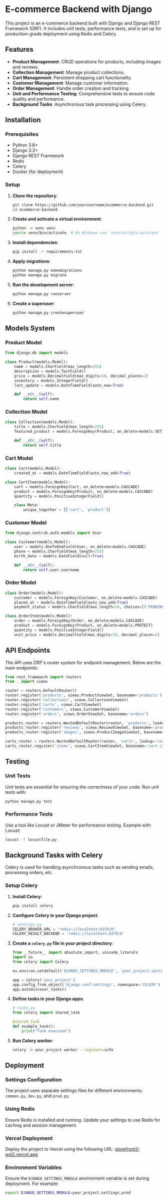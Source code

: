 # E-commerce Backend with Django

This project is an e-commerce backend built with Django and Django REST Framework (DRF). It includes unit tests, performance tests, and is set up for production-grade deployment using Redis and Celery.

## Features

- **Product Management**: CRUD operations for products, including images and reviews.
- **Collection Management**: Manage product collections.
- **Cart Management**: Persistent shopping cart functionality.
- **Customer Management**: Manage customer information.
- **Order Management**: Handle order creation and tracking.
- **Unit and Performance Testing**: Comprehensive tests to ensure code quality and performance.
- **Background Tasks**: Asynchronous task processing using Celery.

## Installation

### Prerequisites

- Python 3.8+
- Django 3.2+
- Django REST Framework
- Redis
- Celery
- Docker (for deployment)

### Setup

1. **Clone the repository**:
    ```bash
    git clone https://github.com/yourusername/ecommerce-backend.git
    cd ecommerce-backend
    ```

2. **Create and activate a virtual environment**:
    ```bash
    python -m venv venv
    source venv/bin/activate  # On Windows use `venv\Scripts\activate`
    ```

3. **Install dependencies**:
    ```bash
    pip install -r requirements.txt
    ```

4. **Apply migrations**:
    ```bash
    python manage.py makemigrations
    python manage.py migrate
    ```

5. **Run the development server**:
    ```bash
    python manage.py runserver
    ```

6. **Create a superuser**:
    ```bash
    python manage.py createsuperuser
    ```

## Models System

### Product Model

```python
from django.db import models

class Product(models.Model):
    name = models.CharField(max_length=255)
    description = models.TextField()
    price = models.DecimalField(max_digits=10, decimal_places=2)
    inventory = models.IntegerField()
    last_update = models.DateTimeField(auto_now=True)

    def __str__(self):
        return self.name
```

### Collection Model

```python
class Collection(models.Model):
    title = models.CharField(max_length=255)
    featured_product = models.ForeignKey(Product, on_delete=models.SET_NULL, null=True, related_name='+')

    def __str__(self):
        return self.title
```

### Cart Model

```python
class Cart(models.Model):
    created_at = models.DateTimeField(auto_now_add=True)

class CartItem(models.Model):
    cart = models.ForeignKey(Cart, on_delete=models.CASCADE)
    product = models.ForeignKey(Product, on_delete=models.CASCADE)
    quantity = models.PositiveIntegerField()

    class Meta:
        unique_together = [['cart', 'product']]
```

### Customer Model

```python
from django.contrib.auth.models import User

class Customer(models.Model):
    user = models.OneToOneField(User, on_delete=models.CASCADE)
    phone = models.CharField(max_length=255)
    birth_date = models.DateField(null=True)

    def __str__(self):
        return self.user.username
```

### Order Model

```python
class Order(models.Model):
    customer = models.ForeignKey(Customer, on_delete=models.CASCADE)
    placed_at = models.DateTimeField(auto_now_add=True)
    payment_status = models.CharField(max_length=20, choices=[('PENDING', 'Pending'), ('COMPLETED', 'Completed'), ('FAILED', 'Failed')])

class OrderItem(models.Model):
    order = models.ForeignKey(Order, on_delete=models.CASCADE)
    product = models.ForeignKey(Product, on_delete=models.PROTECT)
    quantity = models.PositiveIntegerField()
    unit_price = models.DecimalField(max_digits=10, decimal_places=2)
```

## API Endpoints

The API uses DRF's router system for endpoint management. Below are the main endpoints:

```python
from rest_framework import routers
from . import views

router = routers.DefaultRouter()
router.register('products', views.ProductViewSet, basename='products')
router.register('collections', views.CollectionViewSet)
router.register('carts', views.CartViewSet)
router.register('customers', views.CustomerViewSet)
router.register('orders', views.OrderViewSet, basename='orders')

products_router = routers.NestedDefaultRouter(router, 'products', lookup='product')
products_router.register('reviews', views.ReviewViewSet, basename='product-reviews')
products_router.register('images', views.ProductImageViewSet, basename='product-images')

carts_router = routers.NestedDefaultRouter(router, 'carts', lookup='cart')
carts_router.register('items', views.CartItemViewSet, basename='cart-items')
```

## Testing

### Unit Tests

Unit tests are essential for ensuring the correctness of your code. Run unit tests with:
```bash
python manage.py test
```

### Performance Tests

Use a tool like Locust or JMeter for performance testing. Example with Locust:
```bash
locust -f locustfile.py
```

## Background Tasks with Celery

Celery is used for handling asynchronous tasks such as sending emails, processing orders, etc.

### Setup Celery

1. **Install Celery**:
    ```bash
    pip install celery
    ```

2. **Configure Celery in your Django project**:
    ```python
    # settings.py
    CELERY_BROKER_URL = 'redis://localhost:6379/0'
    CELERY_RESULT_BACKEND = 'redis://localhost:6379/0'
    ```

3. **Create a `celery.py` file in your project directory**:
    ```python
    from __future__ import absolute_import, unicode_literals
    import os
    from celery import Celery

    os.environ.setdefault('DJANGO_SETTINGS_MODULE', 'your_project.settings')

    app = Celery('your_project')
    app.config_from_object('django.conf:settings', namespace='CELERY')
    app.autodiscover_tasks()
    ```

4. **Define tasks in your Django apps**:
    ```python
    # tasks.py
    from celery import shared_task

    @shared_task
    def example_task():
        print("Task executed")
    ```

5. **Run Celery worker**:
    ```bash
    celery -A your_project worker --loglevel=info
    ```

## Deployment

### Settings Configuration

The project uses separate settings files for different environments: `common.py`, `dev.py`, and `prod.py`.

### Using Redis

Ensure Redis is installed and running. Update your settings to use Redis for caching and session management.

### Vercel Deployment

Deploy the project to Vercel using the following URL: [storefront3-wsl2.vercel.app](https://storefront3-wsl2.vercel.app)

### Environment Variables

Ensure the `DJANGO_SETTINGS_MODULE` environment variable is set during deployment. For example:
```bash
export DJANGO_SETTINGS_MODULE=your_project.settings.prod
```

